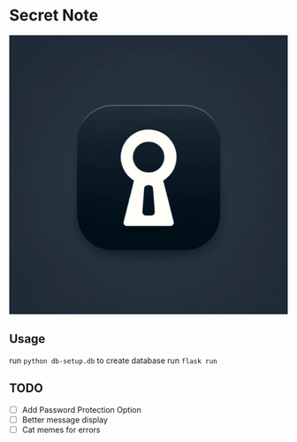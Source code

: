 # Secret Note
![image](static//secret-note.webp)

## Usage

run `python db-setup.db` to create database
run `flask run`

## TODO
- [ ] Add Password Protection Option
- [ ] Better message display
- [ ] Cat memes for errors